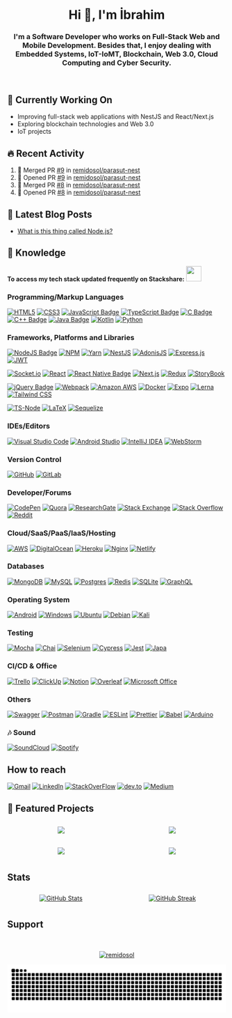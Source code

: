 <h1 align="center">Hi 👋, I'm İbrahim</h1>

<h3 align="center">I'm a Software Developer who works on Full-Stack Web and Mobile Development. Besides that, I enjoy dealing with Embedded Systems, IoT-IoMT, Blockchain, Web 3.0, Cloud Computing and Cyber Security.
</h3>
<br>

<!-- 📝 I regularly write articles on [https://remidosol.com](https://remidosol.com) -->

## 🔭 Currently Working On

- Improving full-stack web applications with NestJS and React/Next.js
- Exploring blockchain technologies and Web 3.0
- IoT projects

## 🔥 Recent Activity

<!--START_SECTION:activity-->
1. 🎉 Merged PR [#9](https://github.com/remidosol/parasut-nest/pull/9) in [remidosol/parasut-nest](https://github.com/remidosol/parasut-nest)
2. 💪 Opened PR [#9](https://github.com/remidosol/parasut-nest/pull/9) in [remidosol/parasut-nest](https://github.com/remidosol/parasut-nest)
3. 🎉 Merged PR [#8](https://github.com/remidosol/parasut-nest/pull/8) in [remidosol/parasut-nest](https://github.com/remidosol/parasut-nest)
4. 💪 Opened PR [#8](https://github.com/remidosol/parasut-nest/pull/8) in [remidosol/parasut-nest](https://github.com/remidosol/parasut-nest)
<!--END_SECTION:activity-->

## 📝 Latest Blog Posts

<!-- BLOG-POST-LIST:START -->
- [What is this thing called Node.js?](https://medium.com/@remidosol8/what-is-this-thing-called-node-js-73b1a8f91926?source=rss-ddedfd1fa7e------2)
<!-- BLOG-POST-LIST:END -->

## :musical_keyboard: Knowledge

**To access my tech stack updated frequently on Stackshare:** <a href="https://stackshare.io/remidosol/my-adventure"><img src="https://i.ibb.co/d6wXt6P/stackshare-seeklogo-com.png" width="35px" height="35px" /></a>

<!--  width="35px" height="35px" -->

### Programming/Markup Languages

[![HTML5](https://img.shields.io/badge/html5-%23E34F26.svg?style=for-the-badge&logo=html5&logoColor=white)](#)
[![CSS3](https://img.shields.io/badge/css3-%231572B6.svg?style=for-the-badge&logo=css3&logoColor=white)](#)
[![JavaScript Badge](https://img.shields.io/badge/JavaScript-323330?style=for-the-badge&logo=javascript&logoColor=F7DF1E)](#)
[![TypeScript Badge](https://img.shields.io/badge/TypeScript-007ACC?style=for-the-badge&logo=typescript&logoColor=white)](#)
[![C Badge](https://img.shields.io/badge/C-00599C?style=for-the-badge&logo=c&logoColor=white)](#)
[![C++ Badge](https://img.shields.io/badge/C%2B%2B-00599C?style=for-the-badge&logo=c%2B%2B&logoColor=white)](#)
[![Java Badge](https://img.shields.io/badge/Java-ED8B00?style=for-the-badge&logo=openjdk&logoColor=white)](#)
[![Kotlin](https://img.shields.io/badge/kotlin-%230095D5.svg?style=for-the-badge&logo=kotlin&logoColor=white)](#)
[![Python](https://img.shields.io/badge/Python-092E20?style=for-the-badge&logo=python&logoColor=green)](#)

### Frameworks, Platforms and Libraries

[![NodeJS Badge](https://img.shields.io/badge/Node.js-43853D?style=for-the-badge&logo=node.js&logoColor=white)](#)
[![NPM](https://img.shields.io/badge/NPM-%23000000.svg?style=for-the-badge&logo=npm&logoColor=white)](#)
[![Yarn](https://img.shields.io/badge/yarn-%232C8EBB.svg?style=for-the-badge&logo=yarn&logoColor=white)](#)
[![NestJS](https://img.shields.io/badge/nestjs-E0234E?style=for-the-badge&logo=nestjs&logoColor=white)](#)
[![AdonisJS](https://img.shields.io/badge/adonis%20js-220052?style=for-the-badge&logo=adonisjs&logoColor=white)](#)
[![Express.js](https://img.shields.io/badge/Express.js-000000?style=for-the-badge&logo=express&logoColor=white)](#)
[![JWT](https://img.shields.io/badge/JWT-black?style=for-the-badge&logo=JSON%20web%20tokens)](#)

[![Socket.io](https://img.shields.io/badge/Socket.io-black?style=for-the-badge&logo=socket.io&badgeColor=010101)](#)
[![React](https://img.shields.io/badge/react-%2320232a.svg?style=for-the-badge&logo=react&logoColor=%2361DAFB)](#)
[![React Native Badge](https://img.shields.io/badge/React_Native-20232A?style=for-the-badge&logo=react&logoColor=61DAFB)](#)
[![Next.js](https://img.shields.io/badge/next.js-000000?style=for-the-badge&logo=nextdotjs&logoColor=white)](#)
[![Redux](https://img.shields.io/badge/redux-%23593d88.svg?style=for-the-badge&logo=redux&logoColor=white)](#)
[![StoryBook](https://img.shields.io/badge/storybook-FF4785?style=for-the-badge&logo=storybook&logoColor=white)](#)

[![jQuery Badge](https://img.shields.io/badge/jQuery-0769AD?style=for-the-badge&logo=jquery&logoColor=white)](#)
[![Webpack](https://img.shields.io/badge/Webpack-8DD6F9?style=for-the-badge&logo=Webpack&logoColor=black)](#)
[![Amazon AWS](https://img.shields.io/badge/Amazon_AWS-232F3E?style=for-the-badge&logo=amazon-aws&logoColor=white)](#)
[![Docker](https://img.shields.io/badge/Docker-2CA5E0?style=for-the-badge&logo=docker&logoColor=white)](#)
[![Expo](https://img.shields.io/badge/Expo-1B1F23?style=for-the-badge&logo=expo&logoColor=white)](#)
[![Lerna](https://img.shields.io/badge/Lerna-3E3E3E?style=for-the-badge&logo=lerna&logoColor=white)](#)
[![Tailwind CSS](https://img.shields.io/badge/Tailwind_CSS-38B2AC?style=for-the-badge&logo=tailwind-css&logoColor=white)](#)

[![TS-Node](https://img.shields.io/badge/ts--node-3178C6?style=for-the-badge&logo=ts-node&logoColor=white)](#)
[![LaTeX](https://img.shields.io/badge/latex-%23008080.svg?style=for-the-badge&logo=latex&logoColor=white)](#)
[![Sequelize](https://img.shields.io/badge/Sequelize-52B0E7?style=for-the-badge&logo=Sequelize&logoColor=white)](#)

### IDEs/Editors

[![Visual Studio Code](https://img.shields.io/badge/Visual%20Studio%20Code-0078d7.svg?style=for-the-badge&logo=visual-studio-code&logoColor=white)](#)
[![Android Studio](https://img.shields.io/badge/Android%20Studio-3DDC84.svg?style=for-the-badge&logo=android-studio&logoColor=white)](#)
[![IntelliJ IDEA](https://img.shields.io/badge/IntelliJIDEA-000000.svg?style=for-the-badge&logo=intellij-idea&logoColor=white)](#)
[![WebStorm](https://img.shields.io/badge/webstorm-143?style=for-the-badge&logo=webstorm&logoColor=white&color=black)](#)

### Version Control

[![GitHub](https://img.shields.io/badge/github-%23121011.svg?style=for-the-badge&logo=github&logoColor=white)](#)
[![GitLab](https://img.shields.io/badge/GitLab-330F63?style=for-the-badge&logo=gitlab&logoColor=white)](#)

### Developer/Forums

[![CodePen](https://img.shields.io/badge/Codepen-000000?style=for-the-badge&logo=codepen&logoColor=white)](#)
[![Quora](https://img.shields.io/badge/Quora-%23B92B27.svg?style=for-the-badge&logo=Quora&logoColor=white)](#)
[![ResearchGate](https://img.shields.io/badge/ResearchGate-00CCBB?style=for-the-badge&logo=ResearchGate&logoColor=white)](#)
[![Stack Exchange](https://img.shields.io/badge/StackExchange-%23ffffff.svg?style=for-the-badge&logo=StackExchange&logoColor=white)](#)
[![Stack Overflow](https://img.shields.io/badge/-Stackoverflow-FE7A16?style=for-the-badge&logo=stack-overflow&logoColor=white)](#)
[![Reddit](https://img.shields.io/badge/Reddit-FF4500?style=for-the-badge&logo=reddit&logoColor=white)](#)

### Cloud/SaaS/PaaS/IaaS/Hosting

[![AWS](https://img.shields.io/badge/AWS-%23FF9900.svg?style=for-the-badge&logo=amazon-aws&logoColor=white)](#)
[![DigitalOcean](https://img.shields.io/badge/DigitalOcean-%230167ff.svg?style=for-the-badge&logo=digitalOcean&logoColor=white)](#)
[![Heroku](https://img.shields.io/badge/heroku-%23430098.svg?style=for-the-badge&logo=heroku&logoColor=white)](#)
[![Nginx](https://img.shields.io/badge/nginx-%23009639.svg?style=for-the-badge&logo=nginx&logoColor=white)](#)
[![Netlify](https://img.shields.io/badge/Netlify-00C7B7?style=for-the-badge&logo=netlify&logoColor=white)](#)

### Databases

[![MongoDB](https://img.shields.io/badge/MongoDB-%234ea94b.svg?style=for-the-badge&logo=mongodb&logoColor=white)](#)
[![MySQL](https://img.shields.io/badge/mysql-%2300f.svg?style=for-the-badge&logo=mysql&logoColor=white)](#)
[![Postgres](https://img.shields.io/badge/postgres-%23316192.svg?style=for-the-badge&logo=postgresql&logoColor=white)](#)
[![Redis](https://img.shields.io/badge/redis-%23DD0031.svg?style=for-the-badge&logo=redis&logoColor=white)](#)
[![SQLite](https://img.shields.io/badge/sqlite-%2307405e.svg?style=for-the-badge&logo=sqlite&logoColor=white)](#)
[![GraphQL](https://img.shields.io/badge/GraphQl-E10098?style=for-the-badge&logo=graphql&logoColor=white)](#)

### Operating System

[![Android](https://img.shields.io/badge/Android-3DDC84?style=for-the-badge&logo=android&logoColor=white)](#)
[![Windows](https://img.shields.io/badge/Windows-0078D6?style=for-the-badge&logo=windows&logoColor=white)](#)
[![Ubuntu](https://img.shields.io/badge/Ubuntu-E95420?style=for-the-badge&logo=ubuntu&logoColor=white)](#)
[![Debian](https://img.shields.io/badge/Debian-D70A53?style=for-the-badge&logo=debian&logoColor=white)](#)
[![Kali](https://img.shields.io/badge/Kali-268BEE?style=for-the-badge&logo=kalilinux&logoColor=white)](#)

### Testing

[![Mocha](https://img.shields.io/badge/Mocha-8D6748?style=for-the-badge&logo=Mocha&logoColor=white)](#)
[![Chai](https://img.shields.io/badge/chai-A30701?style=for-the-badge&logo=chai&logoColor=white)](#)
[![Selenium](https://img.shields.io/badge/Selenium-43B02A?style=for-the-badge&logo=Selenium&logoColor=white)](#)
[![Cypress](https://img.shields.io/badge/Cypress-17202C?style=for-the-badge&logo=cypress&logoColor=white)](#)
[![Jest](https://img.shields.io/badge/Jest-C21325?style=for-the-badge&logo=jest&logoColor=white)](#)
[![Japa](https://img.shields.io/badge/Japa-E85A6B?style=for-the-badge&logo=japa&logoColor=white)](#)

### CI/CD & Office

[![Trello](https://img.shields.io/badge/Trello-%23026AA7.svg?style=for-the-badge&logo=Trello&logoColor=white)](#)
[![ClickUp](https://img.shields.io/badge/clickup-%237B68EE.svg?&style=for-the-badge&logo=clickup&logoColor=white)](#)
[![Notion](https://img.shields.io/badge/Notion-000000?style=for-the-badge&logo=notion&logoColor=white)](#)
[![Overleaf](https://img.shields.io/badge/Overleaf-47A141?style=for-the-badge&logo=Overleaf&logoColor=white)](#)
[![Microsoft Office](https://img.shields.io/badge/Microsoft_Office-D83B01?style=for-the-badge&logo=microsoft-office&logoColor=white)](#)

### Others

[![Swagger](https://img.shields.io/badge/Swagger-85EA2D?style=for-the-badge&logo=Swagger&logoColor=white)](#)
[![Postman](https://img.shields.io/badge/Postman-FF6C37?style=for-the-badge&logo=postman&logoColor=white)](#)
[![Gradle](https://img.shields.io/badge/Gradle-02303A.svg?style=for-the-badge&logo=Gradle&logoColor=white)](#)
[![ESLint](https://img.shields.io/badge/ESLint-4B3263?style=for-the-badge&logo=eslint&logoColor=white)](#)
[![Prettier](https://img.shields.io/badge/prettier-1A2C34?style=for-the-badge&logo=prettier&logoColor=F7BA3E)](#)
[![Babel](https://img.shields.io/badge/Babel-F9DC3e?style=for-the-badge&logo=babel&logoColor=black)](#)
[![Arduino](https://img.shields.io/badge/-Arduino-00979D?style=for-the-badge&logo=Arduino&logoColor=white)](#)

### 🎶 Sound

[![SoundCloud](https://img.shields.io/badge/SoundCloud-FF3300?style=for-the-badge&logo=soundcloud&logoColor=white)](https://soundcloud.com/server-i-garam)
[![Spotify](https://img.shields.io/badge/Spotify-1ED760?&style=for-the-badge&logo=spotify&logoColor=white)](https://open.spotify.com/user/11158891894)

## How to reach

[![Gmail](https://img.shields.io/badge/Gmail-D14836?style=for-the-badge&logo=gmail&logoColor=white)](mailto:serverigaram@gmail.com)
[![LinkedIn](https://img.shields.io/badge/LinkedIn-0077B5?style=for-the-badge&logo=linkedin&logoColor=white)](https://www.linkedin.com/in/server-i-garam/)
[![StackOverFlow](https://img.shields.io/badge/Stack_Overflow-FE7A16?style=for-the-badge&logo=stack-overflow&logoColor=white)](https://stackoverflow.com/users/8935402/remidosol)
[![dev.to](https://img.shields.io/badge/dev.to-0A0A0A?style=for-the-badge&logo=devdotto&logoColor=white)](https://dev.to/remidosol)
[![Medium](https://img.shields.io/badge/Medium-12100E?style=for-the-badge&logo=medium&logoColor=white)](https://medium.com/@remidosol8)

## 🌟 Featured Projects

<div align="center" style="display: flex; flex-wrap: wrap; justify-content: center; gap: 10px;">
  <a href="https://github.com/remidosol/express-ts-clean-movie-api" style="flex: 0 1 45%; margin: 10px;">
    <img align="center" src="https://github-readme-stats.vercel.app/api/pin/?username=remidosol&repo=express-ts-clean-movie-api&theme=dark&description_lines_count=5" />
  </a>
  <a href="https://github.com/remidosol/real-time-trade-api" style="flex: 0 1 45%; margin: 10px;">
    <img align="center" src="https://github-readme-stats.vercel.app/api/pin/?username=remidosol&repo=real-time-trade-api&theme=dark&description_lines_count=5" />
  </a>
  <a href="https://github.com/remidosol/tmdb-nestjs-microservices" style="flex: 0 1 45%; margin: 10px;">
    <img align="center" src="https://github-readme-stats.vercel.app/api/pin/?username=remidosol&repo=tmdb-nestjs-microservices&theme=dark&description_lines_count=5" />
  </a>
  <a href="https://github.com/remidosol/next-ecommerce-landing-page" style="flex: 0 1 45%; margin: 10px;">
    <img align="center" src="https://github-readme-stats.vercel.app/api/pin/?username=remidosol&repo=next-ecommerce-landing-page&theme=dark&description_lines_count=5" />
  </a>
</div>

## Stats

<div align="center" style="display: flex; flex-wrap: wrap; justify-content: center; gap: 10px;">
  <a href="https://github.com/remidosol?tab=repositories" style="flex: 0 1 45%; margin: 10px;">
  <img src="https://github-readme-stats.vercel.app/api?username=remidosol&show_icons=true&theme=dark" alt="GitHub Stats" />
  </a>
  <a href="https://github.com/remidosol?tab=repositories" style="flex: 0 1 45%; margin: 10px;">
  <img src="https://github-readme-stats.vercel.app/api/top-langs/?username=remidosol&layout=compact&langs_count=7&theme=dark" alt="GitHub Streak" />
  </a>
</div>

<!--

[![Kaggle](https://img.shields.io/badge/Kaggle-20BEFF?style=for-the-badge&logo=Kaggle&logoColor=white)]([#](https://www.kaggle.com/remidosol))

  

[![HashNode](https://img.shields.io/badge/Hashnode-2962FF?style=for-the-badge&logo=hashnode&logoColor=white)]([#](https://hashnode.com/@remidosol))

--->

## Support

<br>
<div>
  <div align="center">
  <p>
    <a href="https://www.buymeacoffee.com/remidosol">  <img src="https://img.buymeacoffee.com/button-api/?text=Buy%20me%20a%20coffee&emoji=&slug=remidosol&button_colour=FFDD00&font_colour=000000&font_family=Cookie&outline_colour=000000&coffee_colour=ffffff" alt="remidosol"/>
    </a>
  </p>
</div>

<div>
<p>
<img src="https://raw.githubusercontent.com/remidosol/remidosol/output/snake.svg" alt="Snake animation" /></p>
</div>
</div>
